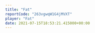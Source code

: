 ```yaml
---
title: "Fat"
reportCode: "263vgwqW1G4jMVXT"
player: "Fat"
date: 2021-07-15T18:53:21.415000+00:00
---
```

